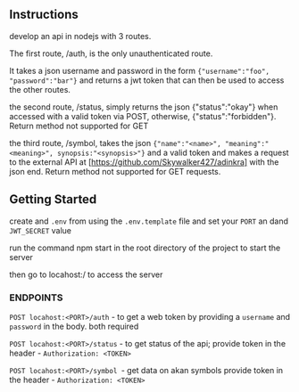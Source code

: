
## Instructions

develop an api in nodejs with 3 routes.

The first route, /auth, is the only unauthenticated route.

It takes a json username and password in the form `{"username":"foo", "password":"bar"}` and returns a jwt token that can then be used to access the other routes.

the second route, /status, simply returns the json {"status":"okay"} when accessed with a valid token via POST, otherwise, {"status":"forbidden"}. Return method not supported for GET

the third route, /symbol, takes the json `{"name":"<name>", "meaning":"<meaning>", synopsis:"<synopsis>"}` and a valid token and makes a request to the external API at [https://github.com/Skywalker427/adinkra] with the json end. Return method not supported for GET requests.


## Getting Started
create and `.env` from using the `.env.template` file 
and set your `PORT` an dand `JWT_SECRET` value 

run the command npm start in the root directory of the project to start the server

then go to locahost:<PORT>/ to access the server

### ENDPOINTS

`POST locahost:<PORT>/auth` - to get a web token by providing a `username` and `password` in the body. both required

`POST locahost:<PORT>/status` - to get status of the api; provide token in the header - `Authorization: <TOKEN>`

`POST locahost:<PORT>/symbol `- get data on akan symbols
provide token in the header - `Authorization: <TOKEN>`
